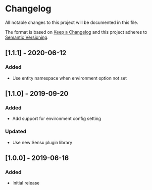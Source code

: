 # Changelog
All notable changes to this project will be documented in this file.

The format is based on [Keep a Changelog](http://keepachangelog.com/en/1.0.0/)
and this project adheres to [Semantic Versioning](http://semver.org/spec/v2.0.0.html).

## [1.1.1] - 2020-06-12

### Added
- Use entity namespace when environment option not set

## [1.1.0] - 2019-09-20

### Added
- Add support for environment config setting

### Updated
- Use new Sensu plugin library

## [1.0.0] - 2019-06-16

### Added
- Initial release
